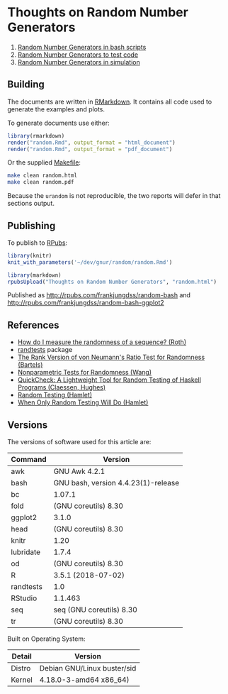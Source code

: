 # Thoughts on Random Number Generators

1. [Random Number Generators in bash scripts](https://gitlab.com/theMarloGroup/articles/random)
2. [Random Number Generators to test code](https://gitlab.com/theMarloGroup/articles/quickcheck)
3. [Random Number Generators in simulation](https://gitlab.com/theMarloGroup/articles/simulation)


## Building

The documents are written in [RMarkdown](https://rmarkdown.rstudio.com/). It
contains all code used to generate the examples and plots.

To generate documents use either:

```r
library(rmarkdown)
render("random.Rmd", output_format = "html_document")
render("random.Rmd", output_format = "pdf_document")
```

Or the supplied [Makefile](https://www.gnu.org/software/make/):

```bash
make clean random.html
make clean random.pdf
```

Because the `urandom` is not reproducible, the two reports will defer in that
sections output.


## Publishing

To publish to [RPubs](http://rpubs.com/):

```r
library(knitr)
knit_with_parameters('~/dev/gnur/random/random.Rmd')

library(markdown)
rpubsUpload("Thoughts on Random Number Generators", "random.html")
```

Published as http://rpubs.com/frankjungdss/random-bash and
http://rpubs.com/frankjungdss/random-bash-ggplot2


## References

* [How do I measure the randomness of a
sequence? (Roth)](https://www.quora.com/How-do-I-measure-the-randomness-of-a-sequence)
* [randtests](https://cran.r-project.org/web/packages/randtests/randtests.pdf)
  package
* [The Rank Version of von Neumann's Ratio Test for Randomness (Bartels)](https://www.researchgate.net/publication/230639951_The_Rank_Version_of_von_Neumann's_Ratio_Test_for_Randomness)
* [Nonparametric Tests for Randomness (Wang)](http://www.ifp.illinois.edu/~ywang11/paper/ECE461Proj.pdf)
* [QuickCheck: A Lightweight Tool for Random Testing of Haskell
Programs (Claessen, Hughes) ](https://dl.acm.org/citation.cfm?id=351266)
* [Random Testing (Hamlet)](http://www.cse.msu.edu/~cse870/Materials/Testing/hamlet.homepage.random.ps)
* [When Only Random Testing Will Do (Hamlet)](https://dl.acm.org/citation.cfm?id=1145737)


## Versions

The versions of software used for this article are:

  | Command   | Version                             |
  | ---       | ---                                 |
  | awk       | GNU Awk 4.2.1                       |
  | bash      | GNU bash, version 4.4.23(1)-release |
  | bc        | 1.07.1                              |
  | fold      | (GNU coreutils) 8.30                |
  | ggplot2   | 3.1.0                               |
  | head      | (GNU coreutils) 8.30                |
  | knitr     | 1.20                                |
  | lubridate | 1.7.4                               |
  | od        | (GNU coreutils) 8.30                |
  | R         | 3.5.1 (2018-07-02)                  |
  | randtests | 1.0                                 |
  | RStudio   | 1.1.463                             |
  | seq       | seq (GNU coreutils) 8.30            |
  | tr        | (GNU coreutils) 8.30                |

Built on Operating System:

  | Detail | Version                     |
  | ---    | ---                         |
  | Distro | Debian GNU/Linux buster/sid |
  | Kernel | 4.18.0-3-amd64 x86_64)      |

